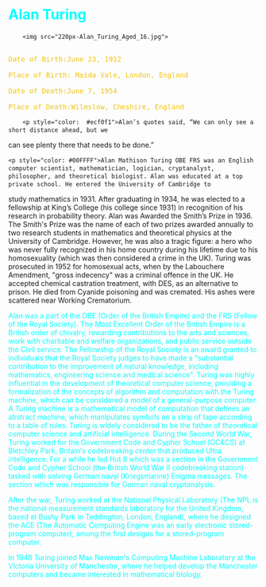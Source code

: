 <html>
<head>
<style>
body {
  background-image: url(background-texture-1382002_1920.jpg);
  background-position: 50% 50%;
  background-repeat: repeat;
}
	
</style>
</head>
<body>	

<div id="example1">

<h1 style="color: #00FFFF">Alan Turing</h1>

		<img src="220px-Alan_Turing_Aged_16.jpg">

<pre style="color: #f1c40f"> 
Date of Birth:June 23, 1912

Place of Birth: Maida Vale, London, England

Date of Death:June 7, 1954

Place of Death:Wilmslow, Cheshire, England
</pre>

		<p style="color:  #ecf0f1">Alan’s quotes said, “We can only see a short distance ahead, but we 
can see plenty there that needs to be done.” 
</p>

	<p style="color: #00FFFF">Alan Mathison Turing OBE FRS was an English computer scientist, mathematician, logician, cryptanalyst, philosopher, and theoretical biologist. Alan was educated at a top private school. He entered the University of Cambridge to 
study mathematics in 1931. After graduating in 1934, he was elected to a fellowship at King’s College (his college since 1931) in recognition of his research in probability theory. Alan was Awarded the Smith’s Prize in 1936. The Smith's Prize was the name of each of two prizes awarded annually to two research students in 
mathematics and theoretical physics at the University of Cambridge. However, he was also a tragic figure: a hero who was never fully recognized in his home country during his lifetime due to his homosexuality (which was then considered a crime in the UK). Turing was prosecuted in 1952 for homosexual acts, when by the Labouchere Amendment, "gross indecency" was a criminal offence in the UK. 
He accepted chemical castration treatment, with DES, as an alternative to prison. He died from Cyanide poisoning and was cremated. His ashes were scattered near Working Crematorium. </p> 

<p style="color: #00FFFF">Alan was a part of the OBE (Order of the British Empire) and the FRS (Fellow of the Royal Society). The Most Excellent Order of the British Empire is 
a British order of chivalry, rewarding contributions to the arts and sciences, work with charitable and welfare organizations, and public service outside the Civil service. The Fellowship of the Royal Society is an award granted to individuals that the Royal Society judges 
to have made a "substantial contribution to the improvement of natural knowledge, including mathematics, engineering science and medical science". Turing was highly influential in the development of theoretical computer science, providing a formalization of the concepts of algorithm and computation with the Turing machine, which can be 
considered a model of a general-purpose computer. A Turing machine is a mathematical model of computation that defines an abstract machine, which manipulates symbols on a strip of tape according to a table of rules. Turing is widely considered to be the father of theoretical computer science and 
artificial intelligence. During the Second World War, Turing worked for the Government Code and Cypher School (GC&CS) at Bletchley Park, Britain's codebreaking center that produced Ultra intelligence. For a while he led Hut 8 which was a section in the Government Code and Cypher School (the British World War II codebreaking station) tasked with 
solving German naval (Kriegsmarine) Enigma messages. The section which was responsible for German naval cryptanalysis.  
</p>

<p style="color: #00FFFF">After the war, Turing worked at the National Physical Laboratory (The NPL is the national measurement standards laboratory 
for the United Kingdom, based at Bushy Park in Teddington, London, England), where he 
designed the ACE (The Automatic Computing Engine was an early electronic stored-program computer), among the first designs for a stored-program computer.  
</p>

<p style="color: #00FFFF">In 1948 Turing joined Max Newman's Computing Machine Laboratory at the Victoria University of Manchester, 
where he helped develop the Manchester computers and became interested in mathematical biology. </p>
</p>

</div>

</body>
</html>
